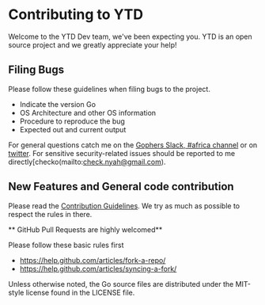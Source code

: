 # Contributing to YTD

Welcome to the YTD Dev team, we've been expecting you. YTD is an open source project and we greatly appreciate your help!


## Filing Bugs

Please follow these guidelines when filing bugs to the project.

* Indicate the version Go
* OS Architecture and other OS information
* Procedure to reproduce the bug
* Expected out and current output

For general questions catch me on the [Gophers Slack, #africa channel](https://invite.slack.golangbridge.org/) or on [twitter](https://twitter.com/nyah_check). For sensitive security-related issues should be reported to me directly[checko(mailto:check.nyah@gmail.com).


## New Features and General code contribution

Please read the [Contribution Guidelines](https://golang.org/doc/contribute.html). We try as much as possible to respect the rules in there. 

** GitHub Pull Requests are highly welcomed**

Please follow these basic rules first
* https://help.github.com/articles/fork-a-repo/
* https://help.github.com/articles/syncing-a-fork/

Unless otherwise noted, the Go source files are distributed under the MIT-style license found in the LICENSE file.
